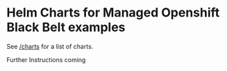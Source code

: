 # Helm Charts for Managed Openshift Black Belt examples

See [/charts](charts) for a list of charts.

Further Instructions coming